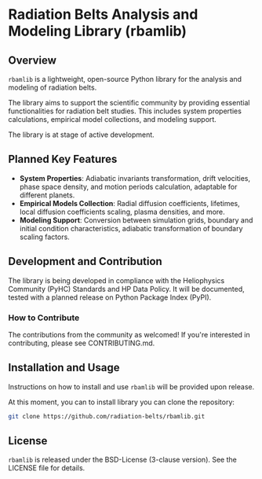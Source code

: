 # Radiation Belts Analysis and Modeling Library (rbamlib)

## Overview

`rbamlib` is a lightweight, open-source Python library for the analysis and modeling of radiation belts. 

The library aims to support the scientific community by providing essential functionalities for radiation belt studies. This includes system properties calculations, empirical model collections, and modeling support.

The library is at stage of active development.

## Planned Key Features

- **System Properties**: Adiabatic invariants transformation, drift velocities, phase space density, and motion periods calculation, adaptable for different planets.
- **Empirical Models Collection**: Radial diffusion coefficients, lifetimes, local diffusion coefficients scaling, plasma densities, and more.
- **Modeling Support**: Conversion between simulation grids, boundary and initial condition characteristics, adiabatic transformation of boundary scaling factors.

## Development and Contribution

The library is being developed in compliance with the Heliophysics Community (PyHC) Standards and HP Data Policy. It will be documented, tested with a planned release on Python Package Index (PyPI).

### How to Contribute

The contributions from the community as welcomed!
If you're interested in contributing, please see CONTRIBUTING.md.

## Installation and Usage

Instructions on how to install and use `rbamlib` will be provided upon release.

At this moment, you can to install library you can clone the repository:

```bash
git clone https://github.com/radiation-belts/rbamlib.git
```

## License

`rbamlib` is released under the BSD-License (3-clause version). See the LICENSE file for details.
